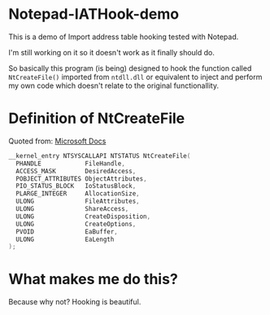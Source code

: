 # Notepad-IATHook-demo

This is a demo of Import address table hooking tested with Notepad.

I'm still working on it so it doesn't work as it finally should do.

So basically this program (is being) designed to hook the function called `NtCreateFile()` imported from `ntdll.dll` or equivalent to inject and perform my own code which doesn't relate to
the original functionallity.

# Definition of NtCreateFile

Quoted from: [Microsoft Docs](https://docs.microsoft.com/en-us/windows/win32/api/winternl/nf-winternl-ntcreatefile)

```cpp
__kernel_entry NTSYSCALLAPI NTSTATUS NtCreateFile(
  PHANDLE            FileHandle,
  ACCESS_MASK        DesiredAccess,
  POBJECT_ATTRIBUTES ObjectAttributes,
  PIO_STATUS_BLOCK   IoStatusBlock,
  PLARGE_INTEGER     AllocationSize,
  ULONG              FileAttributes,
  ULONG              ShareAccess,
  ULONG              CreateDisposition,
  ULONG              CreateOptions,
  PVOID              EaBuffer,
  ULONG              EaLength
);
```

# What makes me do this?

Because why not? Hooking is beautiful.
